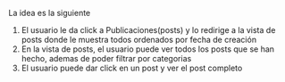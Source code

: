 La idea es la siguiente

1. El usuario le da click a Publicaciones(posts) y lo redirige a la vista de posts donde le muestra todos ordenados por fecha de creación
2. En la vista de posts, el usuario puede ver todos los posts que se han hecho, ademas de poder filtrar por categorias
3. El usuario puede dar click en un post y ver el post completo

